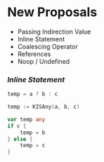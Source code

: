 # New Proposals

- Passing Indirection Value
- Inline Statement
- Coalescing Operator
- References
- Noop / Undefined

### *Inline Statement*

```js
temp = a ? b : c
```

```go
temp := KISAny(a, b, c)
```

```go
var temp any
if c {
    temp = b
} else {
    temp = c
}
```